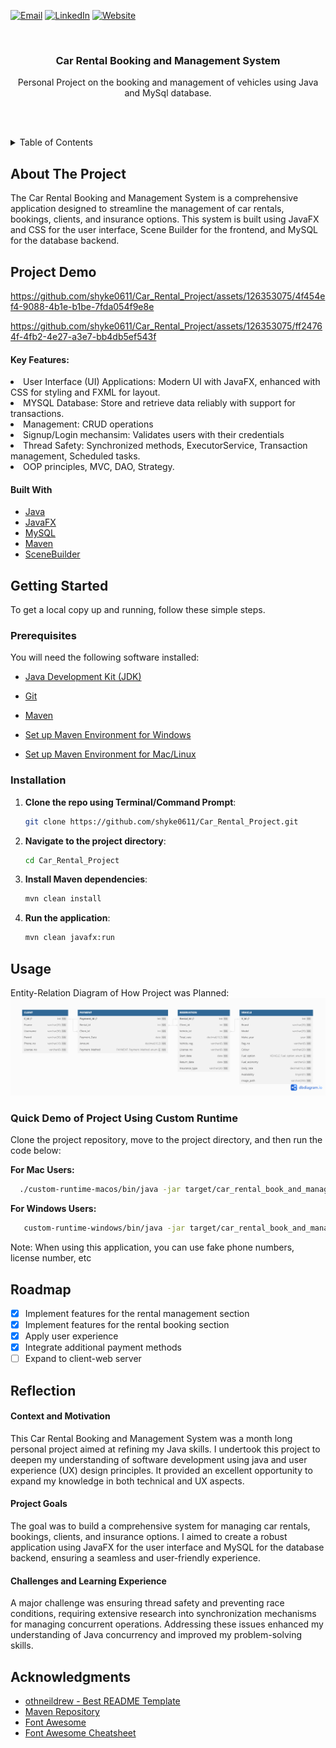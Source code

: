 <!-- Improved compatibility of back to top link: See: https://github.com/othneildrew/Best-README-Template/pull/73 -->
<a name="readme-top"></a>

<!-- PROJECT SHIELDS -->
[![Email](https://img.shields.io/badge/Email-D14836?style=for-the-badge&logo=gmail&logoColor=white)](mailto:hyungkenine2003@gmail.com)
[![LinkedIn][linkedin-shield]][linkedin-url]
[![Website](https://img.shields.io/badge/Website-Visit-blue?style=for-the-badge)](https://andrewshinportfolio.netlify.app)


<!-- PROJECT LOGO -->
<br />
<div align="center">

  <h3 align="center">Car Rental Booking and Management System</h3>

  <p align="center">
    Personal Project on the booking and management of vehicles using Java and MySql database.
  </p>
</div>

<br><br>

<!-- TABLE OF CONTENTS -->
<details>
  <summary>Table of Contents</summary>
  <ol>
    <li>
      <a href="#about-the-project">About The Project</a>
      <ul>
        <li><a href="#built-with">Built With</a></li>
      </ul>
    </li>
    <li>
      <a href="#getting-started">Getting Started</a>
      <ul>
        <li><a href="#prerequisites">Prerequisites</a></li>
        <li><a href="#installation">Installation</a></li>
      </ul>
    </li>
    <li><a href="#usage">Usage</a></li>
    <li><a href="#roadmap">Roadmap</a></li>
    <li><a href="#contributing">Contributing</a></li>
    <li><a href="#license">License</a></li>
    <li><a href="#contact">Contact</a></li>
    <li><a href="#acknowledgments">Acknowledgments</a></li>
  </ol>
</details>

<!-- ABOUT THE PROJECT -->
## About The Project
The Car Rental Booking and Management System is a comprehensive application designed to streamline the management of car rentals, bookings, clients, and insurance options. This system is built using JavaFX and CSS for the user interface, Scene Builder for the frontend, and MySQL for the database backend. 

## Project Demo
<!-- booking video -->
https://github.com/shyke0611/Car_Rental_Project/assets/126353075/4f454ef4-9088-4b1e-b1be-7fda054f9e8e


<!-- admin video -->
https://github.com/shyke0611/Car_Rental_Project/assets/126353075/ff24764f-4fb2-4e27-a3e7-bb4db5ef543f


#### Key Features:


  <li>User Interface (UI) Applications:  Modern UI with JavaFX, enhanced with CSS for styling and FXML for layout.</li>



  <li>MYSQL Database:  Store and retrieve data reliably with support for transactions.</li>


  <li>Management:  CRUD operations </li>


  <li>Signup/Login mechansim:  Validates users with their credentials</li>



  <li>Thread Safety:  Synchronized methods, ExecutorService, Transaction management, Scheduled tasks.</li>



  <li>OOP principles, MVC, DAO, Strategy.</li>



#### Built With

* [Java](https://www.java.com/)
* [JavaFX](https://openjfx.io/)
* [MySQL](https://www.mysql.com/)
* [Maven](https://maven.apache.org/)
* [SceneBuilder](https://gluonhq.com/products/scene-builder/)

<!-- GETTING STARTED -->
## Getting Started

To get a local copy up and running, follow these simple steps.

### Prerequisites

You will need the following software installed:
* [Java Development Kit (JDK)](https://www.oracle.com/java/technologies/javase-downloads.html)
* [Git](https://git-scm.com/downloads)
* [Maven](https://maven.apache.org/download.cgi)

* [Set up Maven Environment for Windows](https://www.qamadness.com/knowledge-base/how-to-install-maven-and-configure-environment-variables/)
* [Set up Maven Environment for Mac/Linux](https://www.baeldung.com/install-maven-on-windows-linux-mac)

### Installation

1. **Clone the repo using Terminal/Command Prompt**:

     ```sh
     git clone https://github.com/shyke0611/Car_Rental_Project.git
     ```

2. **Navigate to the project directory**:
     ```sh
     cd Car_Rental_Project
     ```

3. **Install Maven dependencies**:
     ```sh
     mvn clean install
     ```

4. **Run the application**:
     ```sh
     mvn clean javafx:run
     ```

<!-- USAGE EXAMPLES -->
## Usage
Entity-Relation Diagram of How Project was Planned:
[![Manage Vehicle Page][ERD]](project_images/ERD.png)

### Quick Demo of Project Using Custom Runtime ###
Clone the project repository, move to the project directory, and then run the code below:

**For Mac Users:**
  ```sh
    ./custom-runtime-macos/bin/java -jar target/car_rental_book_and_manage-1.0.jar
   ```

**For Windows Users:**
 ```sh
    custom-runtime-windows/bin/java -jar target/car_rental_book_and_manage-1.0.jar
   ```

Note: When using this application, you can use fake phone numbers, license number, etc



<!-- ROADMAP -->
## Roadmap

- [x]  Implement features for the rental management section
- [x]  Implement features for the rental booking section
- [x]  Apply user experience 
- [x] Integrate additional payment methods
- [ ] Expand to client-web server

<!-- REFLECTION -->
## Reflection

#### Context and Motivation
This Car Rental Booking and Management System was a month long personal project aimed at refining my Java skills. I undertook this project to deepen my understanding of software development using java and user experience (UX) design principles. It provided an excellent opportunity to expand my knowledge in both technical and UX aspects.

#### Project Goals
The goal was to build a comprehensive system for managing car rentals, bookings, clients, and insurance options. I aimed to create a robust application using JavaFX for the user interface and MySQL for the database backend, ensuring a seamless and user-friendly experience.

#### Challenges and Learning Experience
A major challenge was ensuring thread safety and preventing race conditions, requiring extensive research into synchronization mechanisms for managing concurrent operations. Addressing these issues enhanced my understanding of Java concurrency and improved my problem-solving skills.

<!-- ACKNOWLEDGMENTS -->
## Acknowledgments

* [othneildrew - Best README Template](https://github.com/othneildrew/Best-README-Template)
* [Maven Repository](https://mvnrepository.com/)
* [Font Awesome](https://fontawesome.com)
* [Font Awesome Cheatsheet](https://fontawesome.com/v4/cheatsheet/)

<!-- MARKDOWN LINKS & IMAGES -->
[contributors-shield]: https://img.shields.io/github/contributors/github_username/repo_name.svg?style=for-the-badge
[contributors-url]: https://github.com/github_username/repo_name/graphs/contributors
[forks-shield]: https://img.shields.io/github/forks/github_username/repo_name.svg?style=for-the-badge
[forks-url]: https://github.com/github_username/repo_name/network/members
[stars-shield]: https://img.shields.io/github/stars/github_username/repo_name.svg?style=for-the-badge
[stars-url]: https://github.com/github_username/repo_name/stargazers
[issues-shield]: https://img.shields.io/github/issues/github_username/repo_name.svg?style=for-the-badge
[issues-url]: https://github.com/github_username/repo_name/issues
[license-shield]: https://img.shields.io/github/license/github_username/repo_name.svg?style=for-the-badge
[license-url]: https://github.com/github_username/repo_name/blob/master/LICENSE.txt
[linkedin-shield]: https://img.shields.io/badge/-LinkedIn-black.svg?style=for-the-badge&logo=linkedin&colorB=555
[linkedin-url]: https://www.linkedin.com/in/andrew-hk-shin
[findVehicles]: project_images/findVehicles.png
[manageVehicles]: project_images/manageVehicles.png
[payment]: project_images/payment.png
[ERD]: project_images/ERD.png
